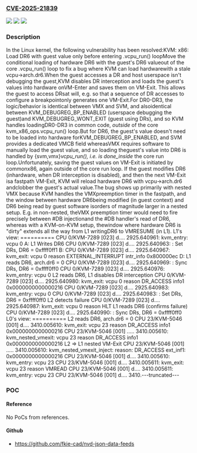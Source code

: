 ### [CVE-2025-21839](https://cve.mitre.org/cgi-bin/cvename.cgi?name=CVE-2025-21839)
![](https://img.shields.io/static/v1?label=Product&message=Linux&color=blue)
![](https://img.shields.io/static/v1?label=Version&message=d67668e9dd76d98136048935723947156737932b%3C%209efb2b99b96c86664bbdbdd2cdb354ac9627eb20%20&color=brighgreen)
![](https://img.shields.io/static/v1?label=Vulnerability&message=n%2Fa&color=brighgreen)

### Description

In the Linux kernel, the following vulnerability has been resolved:KVM: x86: Load DR6 with guest value only before entering .vcpu_run() loopMove the conditional loading of hardware DR6 with the guest's DR6 valueout of the core .vcpu_run() loop to fix a bug where KVM can load hardwarewith a stale vcpu->arch.dr6.When the guest accesses a DR and host userspace isn't debugging the guest,KVM disables DR interception and loads the guest's values into hardware onVM-Enter and saves them on VM-Exit.  This allows the guest to access DRsat will, e.g. so that a sequence of DR accesses to configure a breakpointonly generates one VM-Exit.For DR0-DR3, the logic/behavior is identical between VMX and SVM, and alsoidentical between KVM_DEBUGREG_BP_ENABLED (userspace debugging the guest)and KVM_DEBUGREG_WONT_EXIT (guest using DRs), and so KVM handles loadingDR0-DR3 in common code, _outside_ of the core kvm_x86_ops.vcpu_run() loop.But for DR6, the guest's value doesn't need to be loaded into hardware forKVM_DEBUGREG_BP_ENABLED, and SVM provides a dedicated VMCB field whereasVMX requires software to manually load the guest value, and so loading theguest's value into DR6 is handled by {svm,vmx}_vcpu_run(), i.e. is done_inside_ the core run loop.Unfortunately, saving the guest values on VM-Exit is initiated by commonx86, again outside of the core run loop.  If the guest modifies DR6 (inhardware, when DR interception is disabled), and then the next VM-Exit isa fastpath VM-Exit, KVM will reload hardware DR6 with vcpu->arch.dr6 andclobber the guest's actual value.The bug shows up primarily with nested VMX because KVM handles the VMXpreemption timer in the fastpath, and the window between hardware DR6being modified (in guest context) and DR6 being read by guest software isorders of magnitude larger in a nested setup.  E.g. in non-nested, theVMX preemption timer would need to fire precisely between #DB injectionand the #DB handler's read of DR6, whereas with a KVM-on-KVM setup, thewindow where hardware DR6 is "dirty" extends all the way from L1 writingDR6 to VMRESUME (in L1).    L1's view:    ==========    <L1 disables DR interception>           CPU 0/KVM-7289    [023] d....  2925.640961: kvm_entry: vcpu 0 A:  L1 Writes DR6           CPU 0/KVM-7289    [023] d....  2925.640963: <hack>: Set DRs, DR6 = 0xffff0ff1 B:        CPU 0/KVM-7289    [023] d....  2925.640967: kvm_exit: vcpu 0 reason EXTERNAL_INTERRUPT intr_info 0x800000ec D: L1 reads DR6, arch.dr6 = 0           CPU 0/KVM-7289    [023] d....  2925.640969: <hack>: Sync DRs, DR6 = 0xffff0ff0           CPU 0/KVM-7289    [023] d....  2925.640976: kvm_entry: vcpu 0    L2 reads DR6, L1 disables DR interception           CPU 0/KVM-7289    [023] d....  2925.640980: kvm_exit: vcpu 0 reason DR_ACCESS info1 0x0000000000000216           CPU 0/KVM-7289    [023] d....  2925.640983: kvm_entry: vcpu 0           CPU 0/KVM-7289    [023] d....  2925.640983: <hack>: Set DRs, DR6 = 0xffff0ff0    L2 detects failure           CPU 0/KVM-7289    [023] d....  2925.640987: kvm_exit: vcpu 0 reason HLT    L1 reads DR6 (confirms failure)           CPU 0/KVM-7289    [023] d....  2925.640990: <hack>: Sync DRs, DR6 = 0xffff0ff0    L0's view:    ==========    L2 reads DR6, arch.dr6 = 0          CPU 23/KVM-5046    [001] d....  3410.005610: kvm_exit: vcpu 23 reason DR_ACCESS info1 0x0000000000000216          CPU 23/KVM-5046    [001] .....  3410.005610: kvm_nested_vmexit: vcpu 23 reason DR_ACCESS info1 0x0000000000000216    L2 => L1 nested VM-Exit          CPU 23/KVM-5046    [001] .....  3410.005610: kvm_nested_vmexit_inject: reason: DR_ACCESS ext_inf1: 0x0000000000000216          CPU 23/KVM-5046    [001] d....  3410.005610: kvm_entry: vcpu 23          CPU 23/KVM-5046    [001] d....  3410.005611: kvm_exit: vcpu 23 reason VMREAD          CPU 23/KVM-5046    [001] d....  3410.005611: kvm_entry: vcpu 23          CPU 23/KVM-5046    [001] d....  3410.---truncated---

### POC

#### Reference
No PoCs from references.

#### Github
- https://github.com/fkie-cad/nvd-json-data-feeds

